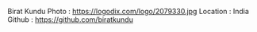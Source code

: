 Birat Kundu
Photo : https://logodix.com/logo/2079330.jpg
Location :  India
Github : https://github.com/biratkundu
